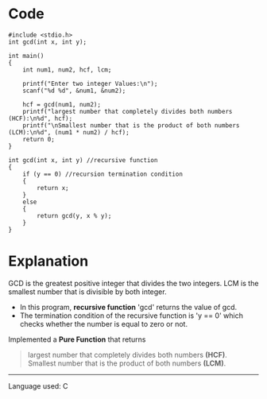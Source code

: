 # Code
```
#include <stdio.h>
int gcd(int x, int y);

int main()
{
    int num1, num2, hcf, lcm;

    printf("Enter two integer Values:\n");
    scanf("%d %d", &num1, &num2);

    hcf = gcd(num1, num2);
    printf("largest number that completely divides both numbers (HCF):\n%d", hcf);
    printf("\nSmallest number that is the product of both numbers (LCM):\n%d", (num1 * num2) / hcf);
    return 0;
}

int gcd(int x, int y) //recursive function
{
    if (y == 0) //recursion termination condition
    {
        return x;
    }
    else
    {
        return gcd(y, x % y);
    }
}
```

# Explanation
GCD is the greatest positive integer that divides the two integers. LCM is the smallest number that is divisible by both integer.   
- In this program, **recursive function** 'gcd' returns the value of gcd.  
- The termination condition of the recursive function is 'y == 0' which checks whether the number is equal to zero or not.  

Implemented a **Pure Function** that  returns  
> largest number that completely divides both numbers **(HCF)**.   
> Smallest number that is the product of both numbers **(LCM)**.  
******************************
Language used: C   
